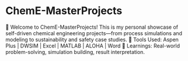 # ChemE-MasterProjects
🚀 Welcome to ChemE-MasterProjects! This is my personal showcase of self-driven chemical engineering projects—from process simulations and modeling to sustainability and safety case studies. 🧰 Tools Used: Aspen Plus | DWSIM | Excel | MATLAB | ALOHA | Word 🧠 Learnings: Real-world problem-solving, simulation building, result interpretation.
